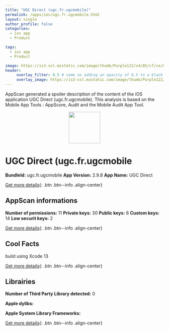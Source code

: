 ```yaml
---
title: "UGC Direct (ugc.fr.ugcmobile)"
permalink: /apps/ios/ugc.fr.ugcmobile.html
layout: single
author_profile: false
categories: 
  - ios app 
  - Product 

tags: 
  - ios app 
  - Product 

image: https://is3-ssl.mzstatic.com/image/thumb/Purple122/v4/85/cf/ce/85cfce6b-d914-58ba-665e-614398a30e9e/AppIcon-1x_U007emarketing-0-10-0-0-85-220.png/512x512bb.jpg
header: 
     overlay_filter: 0.5 # same as adding an opacity of 0.5 to a black background
     overlay_image: https://is3-ssl.mzstatic.com/image/thumb/Purple122/v4/85/cf/ce/85cfce6b-d914-58ba-665e-614398a30e9e/AppIcon-1x_U007emarketing-0-10-0-0-85-220.png/512x512bb.jpg
---
```

AppScan generated a spoiler description of the content of the iOS application UGC Direct (ugc.fr.ugcmobile). This analysis is based on the Mobile App Tools : AppScore, Audit and the Mobile Audit App Tool.

  
  
<div style="text-align: center;"><img src="https://is3-ssl.mzstatic.com/image/thumb/Purple122/v4/85/cf/ce/85cfce6b-d914-58ba-665e-614398a30e9e/AppIcon-1x_U007emarketing-0-10-0-0-85-220.png/512x512bb.jpg" width="100" height="100"></div>  
  
# UGC Direct (ugc.fr.ugcmobile

**BundleId:** ugc.fr.ugcmobile
**App Version:** 2.9.8
**App Name:** UGC Direct


[Get more details](/pricing.html){: .btn .btn--info .align-center}  
  
## AppScan informations 

**Number of permissions:** 11
**Private keys:** 30
**Public keys:** 6
**Custom keys:** 14
**Low securit keys:** 2
  
[Get more details](/pricing.html){: .btn .btn--info .align-center}

## Cool Facts

build using Xcode 13
  
[Get more details](/pricing.html){: .btn .btn--info .align-center}

## Librairies 
**Number of Third Party Library detected:** 0

**Apple dylibs:**


**Apple System Library Frameworks:**


  
[Get more details](/pricing.html){: .btn .btn--info .align-center}

